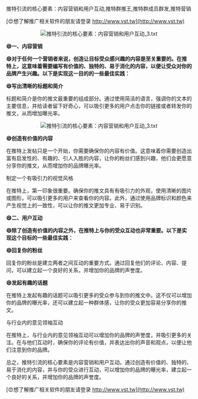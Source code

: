 推特引流的核心要素：内容营销和用户互动,推特群推王,推特群成员群发,推特营销

[😍想了解推广相关软件的朋友请登录 http://www.vst.tw](http://www.vst.tw)

 <center><img src="https://vst.tw/MP4/tuiguang/png/7.png" alt="推特引流的核心要素：内容营销和用户互动_3.txt"></center>

**😄一、内容营销**

**😄对于任何一个营销者来说，创造让目标受众感兴趣的内容是至关重要的。在推特上，这意味着需要编写有价值的、独特的、易于消化的内容，以便让受众对你的品牌产生兴趣。以下是实现这一目的的一些最佳实践：**

**😄写出清晰的标题和简介**

标题和简介是你的推文最重要的组成部分。通过使用简洁的语言，强调你的文本的主要信息，并给读者留下好奇心，可以吸引更多的用户点击你的链接或者转发你的推文，从而增加曝光率。

 <center><img src="https://vst.tw/MP4/tuiguang/png/1.png" alt="推特引流的核心要素：内容营销和用户互动_3.txt"></center>

**😄创造有价值的内容**

在推特上发帖只是一个开始，你需要确保你的内容有价值。这意味着你需要创造出富有启发性的、有趣的、引人入胜的内容，让你的粉丝们感到兴趣，他们会更愿意分享你的推文，从而增加你的品牌曝光率。

制定一个有吸引力的视觉风格

在推特上，第一印象很重要。确保你的推文具有有吸引力的外观，使用清晰的图片或图形，可以吸引更多的用户来查看你的内容。此外，通过使用品牌标识和颜色来产生视觉上的一致性，可以让你的推文更加专业、易于识别。

**😄二、用户互动**

**😄除了创造有价值的内容之外，在推特上与你的受众互动也非常重要。以下是实现这个目标的一些最佳实践：**

**😄回复你的粉丝**

回复你的粉丝是建立两者之间互动的重要方式。通过回复他们的评论、内容、提问，可以建立起一个良好的关系，并增加你的品牌的声誉度。

**😄发起有趣的话题**

在推特上发起有趣的话题可以吸引更多的受众参与到你的推文中。这不仅可以增加你的品牌的曝光率，还可以建立起一种群体感，让你的受众更加容易分享你的推文。

与行业内的意见领袖互动

在推特上，与行业内的意见领袖互动可以增加你的品牌的声誉度，并吸引更多的关注。在与他们互动时，确保你的评论有价值，并表达出你的声音和观点，以便让他们注意到你的品牌。

总之，推特引流的核心要素是内容营销和用户互动。通过创造有价值的、独特的、易于消化的内容，并与你的受众进行互动，可以增加你的品牌的曝光率，建立起一个良好的关系，并增加你的品牌的声誉度。

[😍想了解推广相关软件的朋友请登录 http://www.vst.tw](http://www.vst.tw)



